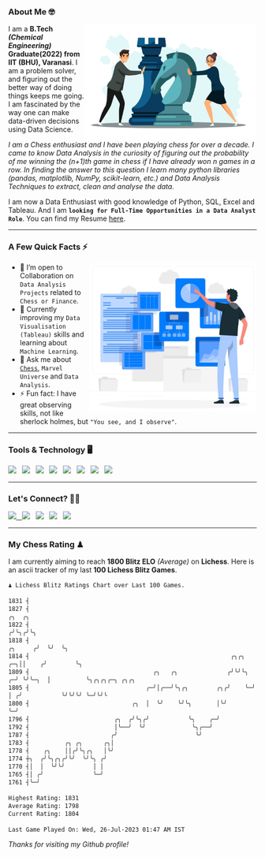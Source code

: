 ### About Me 🤓
<img align="right" alt="Coding" width="350" src="https://github.com/Laxman-Lakhan/Laxman-Lakhan/blob/master/Assets/Chess_Vector.jpg">   

I am a **B.Tech** _**(Chemical Engineering)**_ **Graduate(2022) from IIT (BHU), Varanasi**. I am a problem solver, and figuring out the better way of doing things keeps me going. I am fascinated by the way one can make data-driven decisions using Data Science. 

_I am a Chess enthusiast and I have been playing chess for over a decade. I came to know Data Analysis in the curiosity of figuring out the probability of me winning the (n+1)th game in chess if I have already won n games in a row. In finding the answer to this question I learn many python libraries (pandas, matplotlib, NumPy, scikit-learn, etc.) and Data Analysis Techniques to extract, clean and analyse the data._

I am now a Data Enthusiast with good knowledge of Python, SQL, Excel and Tableau. And I am **`looking for Full-Time Opportunities in a Data Analyst Role`**. You can find my Resume
 [here](https://drive.google.com/file/d/1UIOoogRLj5eGQFQBkuvMmTISZVdl2Ok7/view?usp=sharing).


---

### A Few Quick Facts ⚡️
<img align="right" alt="Coding" width="340" src="https://github.com/Laxman-Lakhan/Laxman-Lakhan/blob/master/Assets/Data_Vector.jpg">   

- 🤝 I’m open to Collaboration on `Data Analysis Projects` related to `Chess or Finance`.
- 📖 Currently improving my `Data Visualisation (Tableau)` skills and learning about `Machine Learning`.
- 💬 Ask me about [`Chess`](https://lichess.org/@/YourKingIsInDanger), `Marvel Universe` and `Data Analysis`.
- ⚡️ Fun fact: I have great observing skills, not like sherlock holmes, but `"You see, and I observe"`.

---
### Tools & Technology 🖥

<img src="https://img.shields.io/badge/Python-white?logo=Python&logoColor=ColorName&style=ShieldStyle" /> &nbsp;
<img src="https://img.shields.io/badge/MySQL-white?logo=MySQL&logoColor=ColorName&style=ShieldStyle" /> &nbsp;
<img src="https://img.shields.io/badge/Tableau-white?logo=Tableau&logoColor=ColorName&style=ShieldStyle" /> &nbsp;
<img src="https://img.shields.io/badge/Excel-white?logo=Microsoft+Excel&logoColor=196F3D&style=ShieldStyle" /> &nbsp;
<img src="https://img.shields.io/badge/Jupyter-white?logo=Jupyter&logoColor=ColorName&style=ShieldStyle" /> &nbsp;
<img src="https://img.shields.io/badge/pandas-white?logo=Pandas&logoColor=000080&style=ShieldStyle" /> &nbsp;
<img src="https://img.shields.io/badge/numpy-white?logo=Numpy&logoColor=85C1E9&style=ShieldStyle" /> &nbsp;
<img src="https://img.shields.io/badge/scikit learn-white?logo=Scikit+Learn&logoColor=ColorName&style=ShieldStyle" /> &nbsp;



---

### Let's Connect? 🫳🏻

<a href="mailto:laxmansingh.lakhan@gmail.com"> <img src="https://img.icons8.com/fluent/48/000000/gmail.png" width="3.5%"/> &nbsp;
[<img src="https://img.icons8.com/color/48/000000/linkedin.png" width="3.5%"/>](https://www.linkedin.com/in/laxman-lakhan/)  &nbsp;
[<img src="https://img.icons8.com/fluent/48/000000/facebook-new.png" width="3.5%"/>](https://www.facebook.com/s.laxmanlakhan/)  &nbsp;
[<img src="https://img.icons8.com/fluent/48/000000/instagram-new.png" width="3.5%"/>](https://www.instagram.com/laxman.lakhan/)  &nbsp;
[<img src="https://img.icons8.com/color/48/000000/twitter.png" width="3.5%"/>](https://twitter.com/laxman__lakhan)  &nbsp;

 ---
  
### My Chess Rating ♟
  
I am currently aiming to reach **1800 Blitz ELO** *(Average)* on **Lichess**. Here is an ascii tracker of my last **100 Lichess Blitz Games**.

  ```
  ♟︎ 𝙻𝚒𝚌𝚑𝚎𝚜𝚜 𝙱𝚕𝚒𝚝𝚣 𝚁𝚊𝚝𝚒𝚗𝚐𝚜 𝙲𝚑𝚊𝚛𝚝 𝚘𝚟𝚎𝚛 𝙻𝚊𝚜𝚝 𝟷00 𝙶𝚊𝚖𝚎𝚜.
  
1831 ┤
1827 ┤                                                                             ╭╮  ╭╮
1822 ┤                                                                            ╭╯╰╮╭╯╰╮
1818 ┤                                                                    ╭╮     ╭╯  ╰╯  ╰╮
1814 ┤                                                         ╭╮╭╮    ╭─╮││    ╭╯        ╰╮
1809 ┤                                   ╭╮   ╭╮              ╭╯╰╯╰╮ ╭─╯ ╰╯╰─╮  │          ╰╮╭╮╭╮╭─╮ ╭╮╭╮
1805 ┤                                 ╭─╯│╭──╯╰╮╭╮        ╭╮╭╯    ╰─╯       │ ╭╯           ╰╯╰╯╰╯ ╰─╯╰╯╰
1800 ┤                             ╭╮  │  ╰╯    ╰╯╰╮       │╰╯               ╰─╯
1796 ┤                        ╭╮  ╭╯╰╮╭╯           ╰╮    ╭─╯
1792 ┤                        │╰──╯  ╰╯             ╰╮╭──╯
1787 ┤                       ╭╯                      ╰╯
1783 ┤          ╭╮ ╭╮      ╭╮│
1778 ┤    ╭╮    ││╭╯╰╮╭╮   │╰╯
1774 ┼╮  ╭╯╰╮╭╮╭╯╰╯  ╰╯╰╮ ╭╯
1770 ┤│  │  ╰╯╰╯        │ │
1765 ┤│ ╭╯              ╰─╯
1761 ┤╰─╯ 

Highest Rating: 1831
Average Rating: 1798
Current Rating: 1804 

Last Game Played On: Wed, 26-Jul-2023 01:47 AM IST
  ```
  
  
*Thanks for visiting my Github profile!*
